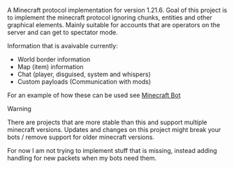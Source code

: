 A Minecraft protocol implementation for version 1.21.6. Goal of this project is to implement the minecraft protocol ignoring chunks, entities and other graphical elements. Mainly suitable for accounts that are operators on the server and can get to spectator mode.

Information that is avaivable currently:
- World border information
- Map (item) information
- Chat (player, disguised, system and whispers)
- Custom payloads (Communication with mods)

For an example of how these can be used see [Minecraft Bot](https://github.com/Akaseli/MinecraftBot)

> [!WARNING]
> There are projects that are more stable than this and support multiple minecraft versions. Updates and changes on this project might break your bots / remove support for older minecraft versions.
> 
> For now I am not trying to implement stuff that is missing, instead adding handling for new packets when my bots need them.
